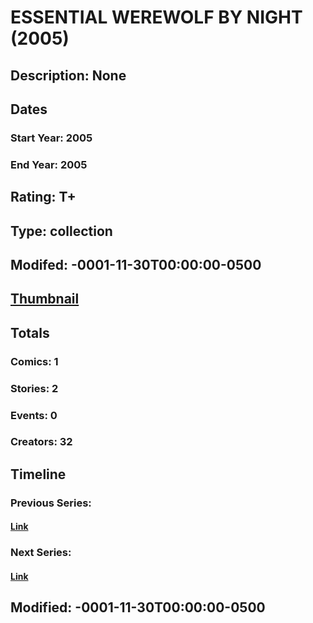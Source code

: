 # ESSENTIAL WEREWOLF BY NIGHT (2005)
## Description: None
## Dates
### Start Year: 2005
### End Year: 2005
## Rating: T+
## Type: collection
## Modifed: -0001-11-30T00:00:00-0500
## [Thumbnail](http://i.annihil.us/u/prod/marvel/i/mg/b/40/image_not_available.jpg)
## Totals
### Comics: 1
### Stories: 2
### Events: 0
### Creators: 32
## Timeline
### Previous Series: 
#### [Link]()
### Next Series: 
#### [Link]()
## Modified: -0001-11-30T00:00:00-0500